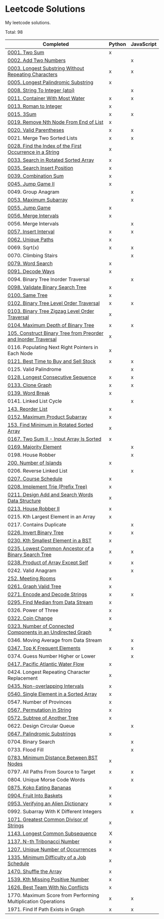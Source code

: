 # Leetcode Solutions

My leetcode solutions.

Total: 98

| Completed                                                                                                                                                  | Python | JavaScript |
| ---------------------------------------------------------------------------------------------------------------------------------------------------------- | ------ | ---------- |
| [0001. Two Sum](https://leetcode.com/problems/two-sum/)                                                                                                    | x      |            |
| [0002. Add Two Numbers](https://leetcode.com/problems/add-two-numbers/)                                                                                    |        | x          |
| [0003. Longest Substring Without Repeating Characters](https://leetcode.com/problems/longest-substring-without-repeating-characters/)                      | x      | x          |
| [0005. Longest Palindromic Substring](https://leetcode.com/problems/longest-palindromic-substring/)                                                        | x      |            |
| [0008. String To Integer (atoi)](https://leetcode.com/problems/string-to-integer-atoi/)                                                                    |        | x          |
| [0011. Container With Most Water](https://leetcode.com/problems/container-with-most-water/)                                                                | x      | x          |
| [0013. Roman to Integer](https://leetcode.com/problems/roman-to-integer/)                                                                                  | x      |            |
| [0015. 3Sum](https://leetcode.com/problems/3sum/)                                                                                                          | x      | x          |
| [0019. Remove Nth Node From End of List](https://leetcode.com/problems/remove-nth-node-from-end-of-list/)                                                  | x      |            |
| [0020. Valid Parentheses](https://leetcode.com/problems/valid-parentheses/)                                                                                | x      | x          |
| 0021. Merge Two Sorted Lists                                                                                                                               | x      | x          |
| [0028. Find the Index of the First Occurrence in a String](https://leetcode.com/problems/find-the-index-of-the-first-occurrence-in-a-string/)              | x      |            |
| [0033. Search in Rotated Sorted Array](https://leetcode.com/problems/search-in-rotated-sorted-array/)                                                      | x      |            |
| [0035. Search Insert Position](https://leetcode.com/problems/search-insert-position/)                                                                      | x      |            |
| [0039. Combination Sum](https://leetcode.com/problems/combination-sum/)                                                                                    | x      |            |
| [0045. Jump Game II](https://leetcode.com/problems/jump-game-ii/)                                                                                          | x      |            |
| 0049. Group Anagram                                                                                                                                        |        | x          |
| [0053. Maximum Subarray](https://leetcode.com/problems/maximum-subarray/)                                                                                  |        | x          |
| [0055. Jump Game](https://leetcode.com/problems/jump-game/)                                                                                                | x      |            |
| [0056. Merge Intervals](https://leetcode.com/problems/merge-intervals/)                                                                                    | x      |            |
| 0056. Merge Intervals                                                                                                                                      |        | x          |
| [0057. Insert Interval](https://leetcode.com/problems/insert-interval/)                                                                                    | x      | x          |
| [0062. Unique Paths](https://leetcode.com/problems/unique-paths/)                                                                                          | x      |            |
| 0069. Sqrt(x)                                                                                                                                              | x      | x          |
| 0070. Climbing Stairs                                                                                                                                      |        | x          |
| [0079. Word Search](https://leetcode.com/problems/word-search/)                                                                                            | x      |            |
| [0091. Decode Ways](https://leetcode.com/problems/decode-ways/)                                                                                            | x      |            |
| 0094. Binary Tree Inorder Traversal                                                                                                                        |        | x          |
| [0098. Validate Binary Search Tree](https://leetcode.com/problems/validate-binary-search-tree/)                                                            | x      |            |
| [0100. Same Tree](https://leetcode.com/problems/same-tree/)                                                                                                | x      |            |
| [0102. Binary Tree Level Order Traversal](https://leetcode.com/problems/binary-tree-level-order-traversal/)                                                | x      | x          |
| [0103. Binary Tree Zigzag Level Order Traversal](https://leetcode.com/problems/binary-tree-zigzag-level-order-traversal/)                                  | x      |            |
| [0104. Maximum Depth of Binary Tree](https://leetcode.com/problems/maximum-depth-of-binary-tree/)                                                          | x      | x          |
| [105. Construct Binary Tree from Preorder and Inorder Traversal](https://leetcode.com/problems/construct-binary-tree-from-preorder-and-inorder-traversal/) | x      |            |
| 0116. Populating Next Right Pointers in Each Node                                                                                                          | x      |            |
| [0121. Best Time to Buy and Sell Stock](https://leetcode.com/problems/best-time-to-buy-and-sell-stock/)                                                    | x      | x          |
| 0125. Valid Palindrome                                                                                                                                     |        | x          |
| [0128. Longest Consecutive Sequence](https://leetcode.com/problems/longest-consecutive-sequence/)                                                          | x      | x          |
| [0133. Clone Graph](https://leetcode.com/problems/clone-graph/solution/)                                                                                   | x      | x          |
| [0139. Word Break](https://leetcode.com/problems/word-break/)                                                                                              | x      |            |
| 0141. Linked List Cycle                                                                                                                                    |        | x          |
| [143. Reorder List](https://leetcode.com/problems/reorder-list/)                                                                                           | x      |            |
| [0152. Maximum Product Subarray](https://leetcode.com/problems/maximum-product-subarray/)                                                                  | x      |            |
| [153. Find Minimum in Rotated Sorted Array](https://leetcode.com/problems/find-minimum-in-rotated-sorted-array/)                                           | x      |            |
| [0167. Two Sum II - Input Array Is Sorted](https://leetcode.com/problems/two-sum-ii-input-array-is-sorted/)                                                | x      |            |
| [0169. Majority Element](https://leetcode.com/problems/majority-element/)                                                                                  |        | x          |
| 0198. House Robber                                                                                                                                         |        | x          |
| [200. Number of Islands](https://leetcode.com/problems/number-of-islands/)                                                                                 | x      |            |
| 0206. Reverse Linked List                                                                                                                                  |        | x          |
| [0207. Course Schedule](https://leetcode.com/problems/course-schedule/)                                                                                    | x      |            |
| [0208. Implement Trie (Prefix Tree)](https://leetcode.com/problems/implement-trie-prefix-tree/)                                                            | x      |            |
| [0211. Design Add and Search Words Data Structure](https://leetcode.com/problems/design-add-and-search-words-data-structure/)                              | x      |            |
| [0213. House Robber II](https://leetcode.com/problems/house-robber-ii/)                                                                                    | x      |            |
| 0215. Kth Largest Element in an Array                                                                                                                      | x      |            |
| 0217. Contains Duplicate                                                                                                                                   |        | x          |
| [0226. Invert Binary Tree](https://leetcode.com/problems/invert-binary-tree/)                                                                              | x      | x          |
| [0230. Kth Smallest Element in a BST](https://leetcode.com/problems/kth-smallest-element-in-a-bst/)                                                        | x      |            |
| [0235. Lowest Common Ancestor of a Binary Search Tree](https://leetcode.com/problems/lowest-common-ancestor-of-a-binary-search-tree/)                      | x      | x          |
| [0238. Product of Array Except Self](https://leetcode.com/problems/product-of-array-except-self/)                                                          | x      | x          |
| 0242. Valid Anagram                                                                                                                                        |        | x          |
| [252. Meeting Rooms](https://leetcode.com/problems/meeting-rooms/)                                                                                         | x      |            |
| [0261. Graph Valid Tree](https://leetcode.com/problems/graph-valid-tree/)                                                                                  | x      |            |
| [0271. Encode and Decode Strings](https://leetcode.com/problems/encode-and-decode-strings/)                                                                | x      | x          |
| [0295. Find Median from Data Stream](https://leetcode.com/problems/find-median-from-data-stream/)                                                          | x      |            |
| 0326. Power of Three                                                                                                                                       | x      |            |
| [0322. Coin Change](https://leetcode.com/problems/coin-change)                                                                                             | x      |            |
| [0323. Number of Connected Components in an Undirected Graph](https://leetcode.com/problems/number-of-connected-components-in-an-undirected-graph/)        | x      |            |
| 0346. Moving Average from Data Stream                                                                                                                      |        | x          |
| [0347. Top K Frequent Elements](https://leetcode.com/problems/top-k-frequent-elements/)                                                                    | x      | x          |
| 0374. Guess Number Higher or Lower                                                                                                                         |        | x          |
| [0417. Pacific Atlantic Water Flow](https://www.youtube.com/watch?v=s-VkcjHqkGI)                                                                           | x      |            |
| 0424. Longest Repeating Character Replacement                                                                                                              | x      |            |
| [0435. Non-overlapping Intervals](https://leetcode.com/problems/non-overlapping-intervals/)                                                                | x      |            |
| [0540. Single Element in a Sorted Array](https://leetcode.com/problems/single-element-in-a-sorted-array/)                                                  | x      |            |
| 0547. Number of Provinces                                                                                                                                  | x      |            |
| [0567. Permutation in String](https://leetcode.com/problems/permutation-in-string/)                                                                        | x      |            |
| [0572. Subtree of Another Tree](https://leetcode.com/problems/subtree-of-another-tree/)                                                                    | x      |            |
| 0622. Design Circular Queue                                                                                                                                |        | x          |
| [0647. Palindromic Substrings](https://leetcode.com/problems/palindromic-substrings/)                                                                      | x      |            |
| 0704. Binary Search                                                                                                                                        |        | x          |
| 0733. Flood Fill                                                                                                                                           |        | x          |
| [0783. Minimum Distance Between BST Nodes](https://leetcode.com/problems/minimum-distance-between-bst-nodes/)                                              | x      |            |
| 0797. All Paths From Source to Target                                                                                                                      | x      | x          |
| 0804. Unique Morse Code Words                                                                                                                              |        | x          |
| [0875. Koko Eating Bananas](https://leetcode.com/problems/koko-eating-bananas/)                                                                            | x      |            |
| [0904. Fruit Into Baskets](https://leetcode.com/problems/fruit-into-baskets/)                                                                              | x      |            |
| [0953. Verifying an Alien Dictionary](https://leetcode.com/problems/verifying-an-alien-dictionary/)                                                        | x      |            |
| 0992. Subarray With K Different Integers                                                                                                                   |        | x          |
| [1071. Greatest Common Divisor of Strings](https://leetcode.com/problems/greatest-common-divisor-of-strings/)                                              | x      |            |
| [1143. Longest Common Subsequence](https://leetcode.com/problems/longest-common-subsequence/)                                                              | X      |            |
| [1137. N-th Tribonacci Number](https://leetcode.com/problems/n-th-tribonacci-number/)                                                                      | x      |            |
| [1207. Unique Number of Occurrences](https://leetcode.com/problems/unique-number-of-occurrences/)                                                          | x      |            |
| [1335. Minimum Difficulty of a Job Schedule](https://leetcode.com/problems/minimum-difficulty-of-a-job-schedule/)                                          | x      |            |
| [1470. Shuffle the Array](https://leetcode.com/problems/shuffle-the-array/)                                                                                | x      |            |
| [1539. Kth Missing Positive Number](https://leetcode.com/problems/kth-missing-positive-number/)                                                            | x      |            |
| [1626. Best Team With No Conflicts](https://leetcode.com/problems/best-team-with-no-conflicts/)                                                            | x      |            |
| 1770. Maximum Score from Performing Multiplication Operations                                                                                              | x      | x          |
| 1971. Find If Path Exists in Graph                                                                                                                         | x      | x          |
